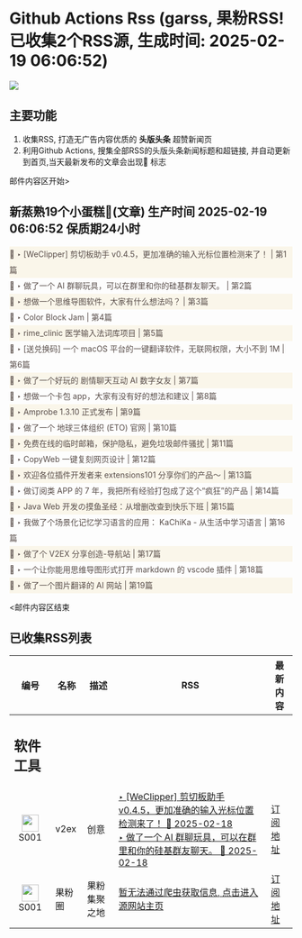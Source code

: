 # Github Actions Rss (garss, 果粉RSS! 已收集2个RSS源, 生成时间: 2025-02-19 06:06:52)

![](https://cdn.jsdelivr.net/gh/xinkeji/garss/_media/ga-rss.png)



## 主要功能
1. 收集RSS, 打造无广告内容优质的 **头版头条** 超赞新闻页
2. 利用Github Actions, 搜集全部RSS的头版头条新闻标题和超链接, 并自动更新到首页,当天最新发布的文章会出现🌈 标志

邮件内容区开始>
<h2>新蒸熟19个小蛋糕🍰(文章) 生产时间 2025-02-19 06:06:52 保质期24小时</h2>

<div style='line-height:3;background-color:#FAF6EA;' ><a href='https://www.v2ex.com/t/1112466#reply0' style="line-height:2;text-decoration:none;display:block;color:#584D49;">🌈 ‣ [WeClipper] 剪切板助手 v0.4.5，更加准确的输入光标位置检测来了！ | 第1篇</a></div><div style='line-height:3;' ><a href='https://www.v2ex.com/t/1112394#reply9' style="line-height:2;text-decoration:none;display:block;color:#584D49;">🌈 ‣ 做了一个 AI 群聊玩具，可以在群里和你的硅基群友聊天。 | 第2篇</a></div><div style='line-height:3;background-color:#FAF6EA;' ><a href='https://www.v2ex.com/t/1112277#reply22' style="line-height:2;text-decoration:none;display:block;color:#584D49;">🌈 ‣ 想做一个思维导图软件，大家有什么想法吗？ | 第3篇</a></div><div style='line-height:3;' ><a href='https://www.v2ex.com/t/1112459#reply0' style="line-height:2;text-decoration:none;display:block;color:#584D49;">🌈 ‣ Color Block Jam | 第4篇</a></div><div style='line-height:3;background-color:#FAF6EA;' ><a href='https://www.v2ex.com/t/1112416#reply4' style="line-height:2;text-decoration:none;display:block;color:#584D49;">🌈 ‣ rime_clinic 医学输入法词库项目 | 第5篇</a></div><div style='line-height:3;' ><a href='https://www.v2ex.com/t/1112174#reply120' style="line-height:2;text-decoration:none;display:block;color:#584D49;">🌈 ‣ [送兑换码] 一个 macOS 平台的一键翻译软件，无联网权限，大小不到 1M | 第6篇</a></div><div style='line-height:3;background-color:#FAF6EA;' ><a href='https://www.v2ex.com/t/1112357#reply3' style="line-height:2;text-decoration:none;display:block;color:#584D49;">🌈 ‣ 做了一个好玩的 剧情聊天互动 AI 数字女友 | 第7篇</a></div><div style='line-height:3;' ><a href='https://www.v2ex.com/t/1112372#reply16' style="line-height:2;text-decoration:none;display:block;color:#584D49;">🌈 ‣ 想做一个卡包 app，大家有没有好的想法和建议 | 第8篇</a></div><div style='line-height:3;background-color:#FAF6EA;' ><a href='https://www.v2ex.com/t/1112321#reply6' style="line-height:2;text-decoration:none;display:block;color:#584D49;">🌈 ‣ Amprobe 1.3.10 正式发布 | 第9篇</a></div><div style='line-height:3;' ><a href='https://www.v2ex.com/t/1112353#reply8' style="line-height:2;text-decoration:none;display:block;color:#584D49;">🌈 ‣ 做了一个 地球三体组织 (ETO) 官网 | 第10篇</a></div><div style='line-height:3;background-color:#FAF6EA;' ><a href='https://www.v2ex.com/t/1112397#reply0' style="line-height:2;text-decoration:none;display:block;color:#584D49;">🌈 ‣ 免费在线的临时邮箱，保护隐私，避免垃圾邮件骚扰 | 第11篇</a></div><div style='line-height:3;' ><a href='https://www.v2ex.com/t/1112300#reply11' style="line-height:2;text-decoration:none;display:block;color:#584D49;">🌈 ‣ CopyWeb 一键复刻网页设计 | 第12篇</a></div><div style='line-height:3;background-color:#FAF6EA;' ><a href='https://www.v2ex.com/t/1112369#reply0' style="line-height:2;text-decoration:none;display:block;color:#584D49;">🌈 ‣ 欢迎各位插件开发者来 extensions101 分享你们的产品～ | 第13篇</a></div><div style='line-height:3;' ><a href='https://www.v2ex.com/t/1112246#reply15' style="line-height:2;text-decoration:none;display:block;color:#584D49;">🌈 ‣ 做订阅类 APP 的 7 年，我把所有经验打包成了这个“疯狂”的产品 | 第14篇</a></div><div style='line-height:3;background-color:#FAF6EA;' ><a href='https://www.v2ex.com/t/1112299#reply6' style="line-height:2;text-decoration:none;display:block;color:#584D49;">🌈 ‣ Java Web 开发の摸鱼圣经：从增删改查到快乐下班 | 第15篇</a></div><div style='line-height:3;' ><a href='https://www.v2ex.com/t/1112329#reply2' style="line-height:2;text-decoration:none;display:block;color:#584D49;">🌈 ‣ 我做了个场景化记忆学习语言的应用： KaChiKa - 从生活中学习语言 | 第16篇</a></div><div style='line-height:3;background-color:#FAF6EA;' ><a href='https://www.v2ex.com/t/1112232#reply6' style="line-height:2;text-decoration:none;display:block;color:#584D49;">🌈 ‣ 做了个 V2EX 分享创造-导航站 | 第17篇</a></div><div style='line-height:3;' ><a href='https://www.v2ex.com/t/1112296#reply0' style="line-height:2;text-decoration:none;display:block;color:#584D49;">🌈 ‣ 一个让你能用思维导图形式打开 markdown 的 vscode 插件 | 第18篇</a></div><div style='line-height:3;background-color:#FAF6EA;' ><a href='https://www.v2ex.com/t/1112218#reply2' style="line-height:2;text-decoration:none;display:block;color:#584D49;">🌈 ‣ 做了一个图片翻译的 AI 网站 | 第19篇</a></div>

<邮件内容区结束

## 已收集RSS列表

| 编号 | 名称 | 描述 | RSS | 最新内容 |
| --- | --- | --- | --- | --- |
| <h2 id="软件工具">软件工具</h2> |  |   |  |  |
| <div id="S001" style="text-align: center;"><img src="https://cdn.jsdelivr.net/gh/zhaoolee/garss/_media/favicon/S001.png" width="30px" style="width:30px;height: auto;"/><br><span>S001</span></div> | v2ex | 创意 | [‣ \[WeClipper\] 剪切板助手 v0.4.5，更加准确的输入光标位置检测来了！ 🌈 2025-02-18](https://www.v2ex.com/t/1112466#reply0)<br/>[‣ 做了一个 AI 群聊玩具，可以在群里和你的硅基群友聊天。 🌈 2025-02-18](https://www.v2ex.com/t/1112394#reply9) | [订阅地址](https://www.v2ex.com/feed/tab/creative.xml) |
| <div id="S001" style="text-align: center;"><img src="https://cdn.jsdelivr.net/gh/zhaoolee/garss/_media/favicon/S001.png" width="30px" style="width:30px;height: auto;"/><br><span>S001</span></div> | 果粉圈 | 果粉集聚之地 | [暂无法通过爬虫获取信息, 点击进入源网站主页](https://g0f.cn) | [订阅地址](https://g0f.cn/rss.xml) |



